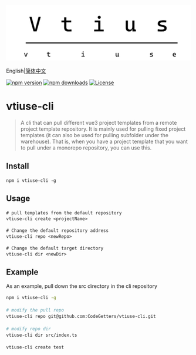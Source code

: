 <p align="center">
    <img src="/public/vtiuse.svg" />
</p>

English|[简体中文](./README-ZH.md)

[![npm version][npm-version-src]][npm-version-href]
[![npm downloads][npm-downloads-src]][npm-downloads-href]
[![License][license-src]][license-href]

<h1>vtiuse-cli</h1>

> A cli that can pull different vue3 project templates from a remote project template repository. It is mainly used for pulling fixed project templates (it can also be used for pulling subfolder under the warehouse). That is, when you have a project template that you want to pull under a monorepo repository, you can use this.

## Install

```shell
npm i vtiuse-cli -g
```

## Usage

```shell
# pull templates from the default repository
vtiuse-cli create <projectName>

# Change the default repository address
vtiuse-cli repo <newRepo>

# Change the default target directory
vtiuse-cli dir <newDir>
```

## Example

As an example, pull down the src directory in the cli repository

```sh
npm i vtiuse-cli -g

# modify the pull repo
vtiuse-cli repo git@github.com:CodeGetters/vtiuse-cli.git

# modify repo dir
vtiuse-cli dir src/index.ts

vtiuse-cli create test
```

[npm-version-src]: https://img.shields.io/npm/v/vtiuse-cli
[npm-version-href]: https://npmjs.com/package/vtiuse-cli
[npm-downloads-src]: https://img.shields.io/npm/dm/vtiuse-cli
[npm-downloads-href]: https://npmjs.com/package/vtiuse-cli
[license-src]: https://img.shields.io/github/license/CodeGetters/vtiuse-cli.svg
[license-href]: https://github.com/CodeGetters/vtiuse-cli/blob/main/LICENSE
